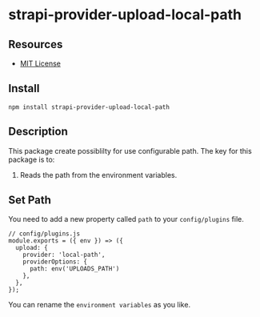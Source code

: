 # strapi-provider-upload-local-path

## Resources

- [MIT License](LICENSE.md)

## Install

`npm install strapi-provider-upload-local-path` 

## Description

This package create possiblilty for use configurable path. The key for this package is to: 

1. Reads the path from the environment variables.

## Set Path
You need to add a new property called `path` to your `config/plugins` file.

```
// config/plugins.js
module.exports = ({ env }) => ({
  upload: {
    provider: 'local-path',
    providerOptions: {
      path: env('UPLOADS_PATH')
    },
  },
});
```
You can rename the `environment variables` as you like.
